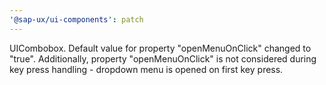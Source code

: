 ```yaml
---
'@sap-ux/ui-components': patch
---
```


UICombobox. Default value for property "openMenuOnClick" changed to "true". Additionally, property "openMenuOnClick" is not considered during key press handling - dropdown menu is opened on first key press.
